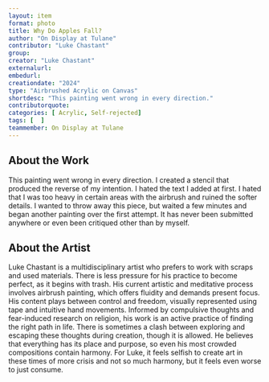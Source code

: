 ```yaml
---
layout: item
format: photo
title: Why Do Apples Fall?
author: "On Display at Tulane"
contributor: "Luke Chastant"
group: 
creator: "Luke Chastant"
externalurl: 
embedurl: 
creationdate: "2024"
type: "Airbrushed Acrylic on Canvas"
shortdesc: "This painting went wrong in every direction."
contributorquote: 
categories: [ Acrylic, Self-rejected]
tags: [  ]
teammember: On Display at Tulane
---
```


## About the Work

This painting went wrong in every direction. I created a stencil that produced the reverse of my intention. I hated the text I added at first. I hated that I was too heavy in certain areas with the airbrush and ruined the softer details. I wanted to throw away this piece, but waited a few minutes and began another painting over the first attempt. It has never been submitted anywhere or even been critiqued other than by myself.

## About the Artist

Luke Chastant is a multidisciplinary artist who prefers to work with scraps and used materials. There is less pressure for his practice to become perfect, as it begins with trash. His current artistic and meditative process involves airbrush painting, which offers fluidity and demands present focus. His content plays between control and freedom, visually represented using tape and intuitive hand movements. Informed by compulsive thoughts and fear-induced research on religion, his work is an active practice of finding the right path in life. There is sometimes a clash between exploring and escaping these thoughts during creation, though it is allowed. He believes that everything has its place and purpose, so even his most crowded compositions contain harmony. For Luke, it feels selfish to create art in these times of more crisis and not so much harmony, but it feels even worse to just consume.
